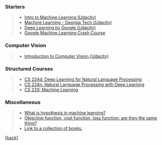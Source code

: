 ### Starters
> - [Intro to Machine Learning (Udacity)](https://www.udacity.com/course/intro-to-machine-learning--ud120)
> - [Machine Learning - Georgia Tech (Udacity)](https://www.udacity.com/course/machine-learning--ud262)
> - [Deep Learning by Google (Udacity)](https://www.udacity.com/course/deep-learning--ud730)
> - [Google Machine Learning Crash Course](https://developers.google.com/machine-learning/crash-course/)

### Computer Vision

> - [Introduction to Computer Vision (Udacity)](https://www.udacity.com/course/introduction-to-computer-vision--ud810)

### Structured Courses
> - [CS 224d: Deep Learning for Natural Language Processing](https://www.youtube.com/results?search_query=cs+224+d)
> - [CS 224n: Natural Language Processing with Deep Learning ](https://www.youtube.com/results?search_query=cs+224+d)
> - [CS 229: Machine Learning](https://see.stanford.edu/Course/CS229)

### Miscellaneous
> - [What is hypothesis in machine learning?](https://www.quora.com/What-is-hypothesis-in-machine-learning)
> - [Objective function, cost function, loss function: are they the same thing?](https://stats.stackexchange.com/questions/179026/objective-function-cost-function-loss-function-are-they-the-same-thing)
> - [Link to a collection of books.](https://github.com/josephmisiti/awesome-machine-learning/blob/master/books.md)


[[back]](https://github.com/anicksaha/machine-learning)

